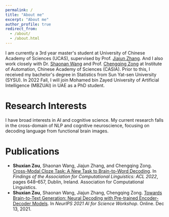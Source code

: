 ```yaml
---
permalink: /
title: "About me"
excerpt: "About me"
author_profile: true
redirect_from: 
  - /about/
  - /about.html
---
```


I am currently a 3rd year master's student at University of Chinese Academy of Sciences (UCAS), supervised by Prof. [Jiajun Zhang](http://www.nlpr.ia.ac.cn/cip/jjzhang.htm). And I also work closely with Dr. [Shaonan Wang](https://wangshaonan.github.io) and Prof. [Chengqing Zong](http://www.nlpr.ia.ac.cn/cip/english/zong.htm) at Institute of Automation, Chinese Academy of Sciences (CASIA). Prior to this, I received my bachelor's degree in Statistics from Sun Yat-sen University (SYSU). In 2022 Fall, I will join Mohamed bin Zayed University of Artificial Intelligence (MBZUAI) in UAE as a PhD student. 

Research Interests
======
I have broad interests in AI and cognitive science. My current research falls in the cross-domain of NLP and cognitive neuroscience, focusing on decoding language from functional brain images. 

Publications
======
* **Shuxian Zou**, Shaonan Wang, Jiajun Zhang, and Chengqing Zong. [Cross-Modal Cloze Task: A New Task to Brain-to-Word Decoding](https://aclanthology.org/2022.findings-acl.54/). In *Findings of the Association for Computational Linguistics: ACL 2022*, pages 648–657, Dublin, Ireland. Association for Computational Linguistics.
* **Shuxian Zou**, Shaonan Wang, Jiajun Zhang, Chengqing Zong. [Towards Brain-to-Text Generation: Neural Decoding with Pre-trained Encoder-Decoder Models](https://openreview.net/pdf?id=13IJlk221xG). In *NeurIPS 2021 AI for Science Workshop*. Online. Dec 13, 2021.

